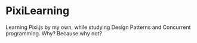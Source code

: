 # PixiLearning
Learning Pixi.js by my own, while studying Design Patterns and Concurrent programming. Why? Because why not?

